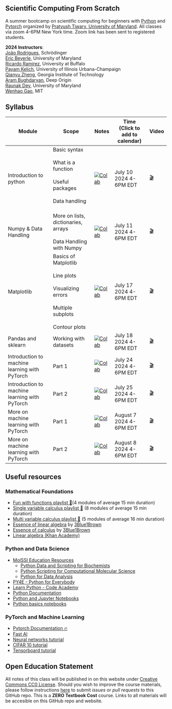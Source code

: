 Scientific Computing From Scratch
---------------------------------
A summer bootcamp on scientific computing for beginners with [Python](https://www.python.org) and [Pytorch](https://pytorch.org) organized by [Pratyush Tiwary, University of Maryland](http://go.umd.edu/tiwarylab). All classes via zoom 4-6PM New York time. Zoom link has been sent to registered students.

**2024 Instructors**:<br>
[João Rodrigues](https://www.joaor.eu/), Schrödinger<br>
[Eric Beyerle](https://terpconnect.umd.edu/~ebeyerle/), University of Maryland<br>
[Ricardo Ramirez](https://www.linkedin.com/in/ricard-ramirez/en), University at Buffalo<br>
[Payam Kelich](https://payamkelich.github.io/), University of Illinois Urbana-Champaign<br>
[Qianyu Zheng](https://github.com/qzheng75), Georgia Institute of Technology<br>
[Aram Bughdaryan](https://www.linkedin.com/in/aram-bughdaryan), Deep Origin<br>
[Raunak Dey](https://github.com/RaunakDey), University of Maryland<br>
[Wenhao Gao](https://wenhao-gao.github.io/), MIT<br>




## Syllabus

Module | Scope | Notes | Time <br> (Click to add to calendar) | Video
--------------------- | --------------------- | --------------------- | ------- | --- 
Introduction to python | Basic syntax <br><br> What is a function <br><br> Useful packages <br><br> Data handling <br><br> | [![Colab](https://colab.research.google.com/assets/colab-badge.svg)](https://colab.research.google.com/drive/1t9DJG2BotRevdAhem474HcmcdTA7yyxs) | July 10 2024 4-6PM EDT| [🎬](https://umd.zoom.us/rec/share/4h2aWH3DH3kytRReviMPOYwFEljP5Urr76sxrzCLcGxJ1EQ8_3sMmdO1VQiyB4nU.BPQH8xSy_FI-daY0)
Numpy & Data Handling | More on lists, dictionaries, arrays <br><br> Data Handling with Numpy|   [![Colab](https://colab.research.google.com/assets/colab-badge.svg)](https://colab.research.google.com/drive/1XPgEN5Ly-aTU4W0BEKfVXdAXf7E1sjqL)| July 11 2024 4-6PM EDT | [🎬](https://umd.zoom.us/rec/share/66oLPW1aIkAjii4ejxULBo7Oe9jCjpaecfQKjGeZiG6_Zyo6JzlriaHuT2GrCZVs.v_rD0sGfHQOJes_L)
Matplotlib | Basics of Matplotlib <br><br> Line plots <br><br> Visualizing errors <br><br> Multiple subplots <br><br> Contour plots| [![Colab](https://colab.research.google.com/assets/colab-badge.svg)](https://colab.research.google.com/drive/145yd44NyhTTThX_dBGBm0UiPc5EebgP-) |  July 17 2024 4-6PM EDT | [🎬](https://drive.google.com/file/d/1H7y0UtFF8Z8ZRPayemj7QbKlsC-L-IF2/view?pli=1)
Pandas and sklearn | Working with datasets  | [![Colab](https://colab.research.google.com/assets/colab-badge.svg)](https://colab.research.google.com/drive/1SfwqeRD5kxHtPMnqtVfjZ-1ST-tvfc6u?usp=sharing) |  July 18 2024 4-6PM EDT |  [🎬](https://umd.zoom.us/rec/share/5VHN-GqBi-3hY-AM4xTbheHAz1abuBb84R2ALwOvJFdIE4MsWzIKdtf9K6GNs0dy.qgdZF83OY6F2xidK)
Introduction to machine learning with PyTorch | Part 1| [![Colab](https://colab.research.google.com/assets/colab-badge.svg)](https://colab.research.google.com/drive/1rnIeJWTe7p5JQnmJtffBnx7EQxYI9yOA?usp=sharing) | July 24 2024 4-6PM EDT| [🎬](https://umd.zoom.us/rec/share/vyLy5akK5QxNSGm9XhGA6aS-H8bW9i7cu3_S5sVZz-nXRRaMSTIMlrL4V79HZwwJ.S9bt7SVdAWO9Yfsd)|
Introduction to machine learning with PyTorch | Part 2 | [![Colab](https://colab.research.google.com/assets/colab-badge.svg)](https://colab.research.google.com/drive/1hRGVgiLQdXmPbG610kET_JltTuEn-f5b?usp=sharing) | July 25 2024 4-6PM EDT| [🎬](https://umd.zoom.us/rec/share/GDZmehUDz9xb-kixlN4pnmeH-CRIEifFc5SSTn1MxpDi-d7LFzPAMiMHWiUxsdEj.RVsDenbXG35-sXx9)|
More on machine learning with PyTorch| Part 1 | [![Colab](https://colab.research.google.com/assets/colab-badge.svg)](https://colab.research.google.com/drive/1n9xGu52qzMUzgDOjt9pKSMwTjHXThhHW?usp=sharing) | August 7 2024 4-6PM EDT | [🎬]()|
More on machine learning with PyTorch| Part 2 | [![Colab](https://colab.research.google.com/assets/colab-badge.svg)](https://colab.research.google.com/drive/1U1gT5FwldZgfkI9029DC9jnMpM8k6KJM?usp=sharing) | August 8 2024 4-6PM EDT | [🎬]()|




## Useful resources

### Mathematical Foundations
- [Fun with functions playlist 🍿](https://www.youtube.com/playlist?list=PLieme_dDfavgNH_eoC5hWX-75fwst0abG)(4 modules of average 15 min duration)
- [Single variable calculus playlist 🍿](https://www.youtube.com/playlist?list=PLieme_dDfaviKfYPpqE6iO5ByxHb9nFmO) (8 modules of average 15 min duration)
- [Multi variable calculus playlist 🍿](https://www.youtube.com/playlist?list=PLieme_dDfavg9CSUr1i_ai3XQnaVbxx1D) (5 modules of average 16 min duration)
- [Essence of linear algebra](https://www.youtube.com/playlist?list=PLZHQObOWTQDPD3MizzM2xVFitgF8hE_ab) by [3Blue1Brown](https://www.3blue1brown.com/)
- [Essence of calculus](https://www.youtube.com/playlist?list=PLZHQObOWTQDMsr9K-rj53DwVRMYO3t5Yr) by [3Blue1Brown](https://www.3blue1brown.com/)
- [Linear algebra (Khan Academy)](https://www.khanacademy.org/math/linear-algebra)

### Python and Data Science
- [MolSSI Education Resources](http://education.molssi.org/resources.html#programming)
    - [Python Data and Scripting for Biochemists](https://education.molssi.org/python-scripting-biochemistry/chapters/setup.html)
    - [Python Scripting for Computational Molecular Science](https://education.molssi.org/python_scripting_cms/)
    - [Python for Data Analysis](https://education.molssi.org/python-data-analysis/)
- [PY4E - Python for Everybody](https://www.py4e.com)
- [Learn Python - Code Academy](https://www.codecademy.com/learn/learn-python)
- [Python Documentation](https://docs.python.org/3/)
- [Python and Jupyter Notebooks](https://qiskit.org/textbook/ch-prerequisites/python-and-jupyter-notebooks.html)
- [Python basics notebooks](https://github.com/okara83/python-pytorch-workshop)


### PyTorch and Machine Learning
- [Pytorch Documentation 🔥](https://pytorch.org/docs/stable/index.html)
- [Fast AI](https://www.fast.ai)
- [Neural networks tutorial](https://pytorch.org/tutorials/beginner/blitz/neural_networks_tutorial.html)
- [CIFAR 10 tutorial](https://pytorch.org/tutorials/beginner/blitz/cifar10_tutorial.html)
- [Tensorboard tutorial](https://pytorch.org/tutorials/intermediate/tensorboard_tutorial.html)

## Open Education Statement
All notes of this class will be published in on this website under [Creative Commons CC0 License](https://creativecommons.org/publicdomain/zero/1.0/).
Should you wish to improve the course materials, please follow instructions [here](pages/contribute.md) to submit _issues_ or _pull requests_ to this GitHub repo.
This is a **ZERO Textbook Cost** course.
Links to all materials will be accesible on this GitHub repo and website.
